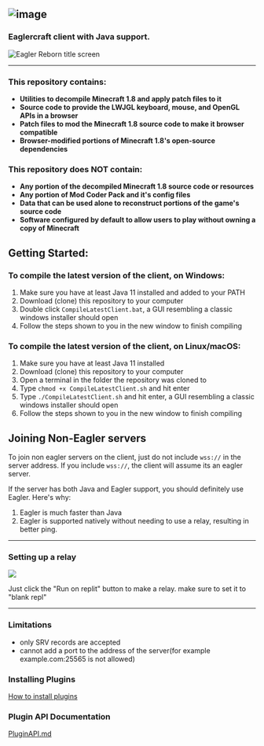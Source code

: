 ![image](https://github.com/EaglerReborn/EaglerReborn/assets/134523836/e59bba1d-266b-4313-aa8f-18a7d39887b7)
---
### Eaglercraft client with Java support.
![Eagler Reborn title screen](https://github.com/EaglerReborn/EaglerReborn/assets/134523836/8989c762-25bf-42a2-823f-644a7706a9bc)



---

### This repository contains:

 - **Utilities to decompile Minecraft 1.8 and apply patch files to it**
 - **Source code to provide the LWJGL keyboard, mouse, and OpenGL APIs in a browser**
 - **Patch files to mod the Minecraft 1.8 source code to make it browser compatible**
 - **Browser-modified portions of Minecraft 1.8's open-source dependencies**

### This repository does NOT contain:

 - **Any portion of the decompiled Minecraft 1.8 source code or resources**
 - **Any portion of Mod Coder Pack and it's config files**
 - **Data that can be used alone to reconstruct portions of the game's source code**
 - **Software configured by default to allow users to play without owning a copy of Minecraft**

## Getting Started:

### To compile the latest version of the client, on Windows:

1. Make sure you have at least Java 11 installed and added to your PATH
2. Download (clone) this repository to your computer
3. Double click `CompileLatestClient.bat`, a GUI resembling a classic windows installer should open
4. Follow the steps shown to you in the new window to finish compiling

### To compile the latest version of the client, on Linux/macOS:

1. Make sure you have at least Java 11 installed
2. Download (clone) this repository to your computer
3. Open a terminal in the folder the repository was cloned to
4. Type `chmod +x CompileLatestClient.sh` and hit enter
5. Type `./CompileLatestClient.sh` and hit enter, a GUI resembling a classic windows installer should open
6. Follow the steps shown to you in the new window to finish compiling


## Joining Non-Eagler servers


To join non eagler servers on the client, just do not include `wss://` in the server address. If you include `wss://`, the client will assume its an eagler server.

If the server has both Java and Eagler support, you should definitely use Eagler. Here's why:

1. Eagler is much faster than Java
2. Eagler is supported natively without needing to use a relay, resulting in better ping.

---

### Setting up a relay


<a href="https://replit.com/new/github/EaglerReborn/relay"><img src="https://raw.githubusercontent.com/BinBashBanana/deploy-buttons/main/buttons/remade/replit.svg"></img></a>

Just click the "Run on replit" button to make a relay.
make sure to set it to "blank repl" 


---

### Limitations
- only SRV records are accepted
- cannot add a port to the address of the server(for example example.com:25565 is not allowed)


### Installing Plugins
[How to install plugins](InstallingPlugins.md)

### Plugin API Documentation
[PluginAPI.md](plugindocs/PluginAPI.md)